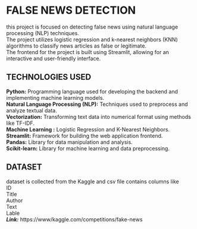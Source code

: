 # FALSE NEWS DETECTION
this project is focused on detecting false news using natural language processing (NLP) techniques.<br>
The project utilizes logistic regression and k-nearest neighbors (KNN) algorithms to classify news articles as false or legitimate.<br>
The frontend for the project is built using Streamlit, allowing for an interactive and user-friendly interface.<br>

## TECHNOLOGIES USED
**Python:**  Programming language used for developing the backend and implementing machine learning models.<br>
**Natural Language Processing (NLP):** Techniques used to preprocess and analyze textual data.<br>
**Vectorization:** Transforming text data into numerical format using methods like TF-IDF.<br>
**Machine Learning :** Logistic Regression and K-Nearest Neighbors.<br>
**Streamlit:** Framework for building the web application frontend.<br>
**Pandas:** Library for data manipulation and analysis.<br>
**Scikit-learn:** Library for machine learning and data preprocessing.<br>

## DATASET
dataset is collected from the Kaggle and csv file contains columns like <br>
ID<br>
Title<br>
Author<br>
Text<br>
Lable<br>
**_Link:_** https://www/kaggle.com/competitions/fake-news <br>
